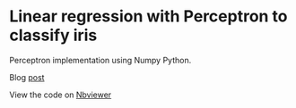 # Linear regression with Perceptron to classify iris

Perceptron implementation using Numpy Python.

Blog [post](https://www.goodbyeweekend.io/posts/linear-regression-plus-step-function)

View the code on [Nbviewer](https://nbviewer.org/github/vineetver/perceptron/blob/main/Perceptron.ipynb)
